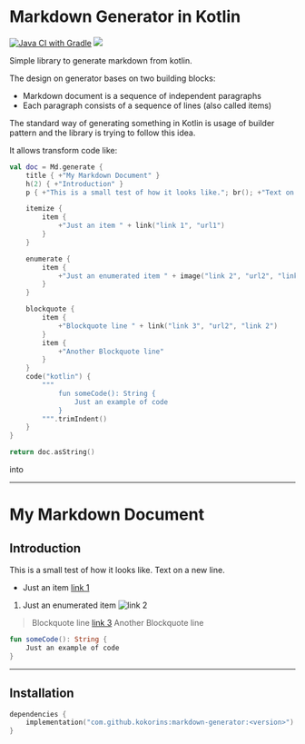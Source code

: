 # Markdown Generator in Kotlin

[![Java CI with Gradle](https://github.com/kokorins/markdown-generator/actions/workflows/gradle.yml/badge.svg)](https://github.com/kokorins/markdown-generator/actions/workflows/gradle.yml)
[![](https://jitpack.io/v/kokorins/markdown-generator.svg)](https://jitpack.io/#kokorins/markdown-generator)

Simple library to generate markdown from kotlin.

The design on generator bases on two building blocks:

- Markdown document is a sequence of independent paragraphs
- Each paragraph consists of a sequence of lines (also called items)

The standard way of generating something in Kotlin is usage of builder pattern and the library is trying to follow
this idea.

It allows transform code like:

```kotlin
val doc = Md.generate {
    title { +"My Markdown Document" }
    h(2) { +"Introduction" }
    p { +"This is a small test of how it looks like."; br(); +"Text on a new line." }

    itemize {
        item {
            +"Just an item " + link("link 1", "url1")
        }
    }

    enumerate {
        item {
            +"Just an enumerated item " + image("link 2", "url2", "link 2")
        }
    }

    blockquote {
        item {
            +"Blockquote line " + link("link 3", "url2", "link 2")
        }
        item {
            +"Another Blockquote line"
        }
    }
    code("kotlin") {
        """
            fun someCode(): String {
                Just an example of code
            }
        """.trimIndent()
    }
}

return doc.asString()
```

into

---
# My Markdown Document

## Introduction

This is a small test of how it looks like.
Text on a new line.

- Just an item [link 1](url1)

1. Just an enumerated item ![link 2]

> Blockquote line [link 3][link 2]
> Another Blockquote line

```kotlin
fun someCode(): String {
    Just an example of code
}
```

[link 2]: url2

---

## Installation

```kotlin
dependencies {
    implementation("com.github.kokorins:markdown-generator:<version>")
}
```

